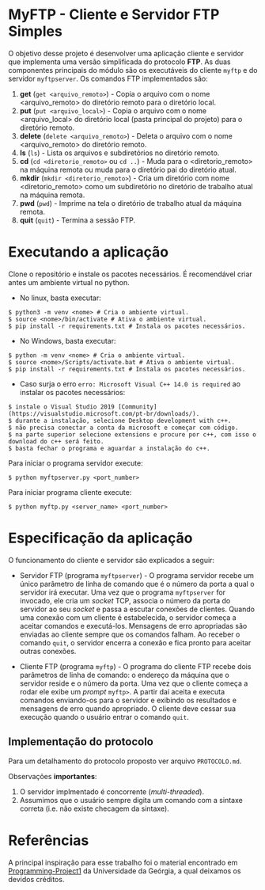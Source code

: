 # MyFTP - Cliente e Servidor FTP Simples

O objetivo desse projeto é desenvolver uma aplicação cliente e servidor que implementa uma versão simplificada do protocolo __FTP__. As duas componentes principais do módulo são os executáveis do cliente `myftp` e do servidor `myftpserver`. Os comandos FTP implementados são:

1. __get__ (`get <arquivo_remoto>`) - Copia o arquivo com o nome <arquivo_remoto> do diretório remoto para o diretório local.
2. __put__ (`put <arquivo_local>`) - Copia o arquivo com o nome <arquivo_local> do diretório local (pasta principal do projeto) para o diretório remoto.
3. __delete__ (`delete <arquivo_remoto>`) - Deleta o arquivo com o nome <arquivo_remoto> do diretório remoto.
4. __ls__ (`ls`) - Lista os arquivos e subdiretórios no diretório remoto.
5. __cd__ (`cd <diretorio_remoto>` ou `cd ..`) - Muda para o <diretorio_remoto>
na máquina remota ou muda para o diretório pai do diretório atual.
6. __mkdir__ (`mkdir <diretorio_remoto>`) - Cria um diretório com nome <diretorio_remoto> como um subdiretório no diretório de trabalho atual na máquina remota.
7. __pwd__ (`pwd`) - Imprime na tela o diretório de trabalho atual da máquina remota.
8. __quit__ (`quit`) - Termina a sessão FTP.

# Executando a aplicação

Clone o repositório e instale os pacotes necessários. É recomendável criar antes um ambiente virtual no python. 

* No linux, basta executar:

```console
$ python3 -m venv <nome> # Cria o ambiente virtual.
$ source <nome>/bin/activate # Ativa o ambiente virtual.
$ pip install -r requirements.txt # Instala os pacotes necessários.
```

* No Windows, basta executar:

```console
$ python -m venv <nome> # Cria o ambiente virtual.
$ source <nome>/Scripts/activate.bat # Ativa o ambiente virtual.
$ pip install -r requirements.txt # Instala os pacotes necessários.
```

* Caso surja o erro `erro: Microsoft Visual C++ 14.0 is required` ao instalar os pacotes necessários:
```console
$ instale o Visual Studio 2019 [Community](https://visualstudio.microsoft.com/pt-br/downloads/).
$ durante a instalação, selecione Desktop development with c++.
$ não precisa conectar a conta da microsoft e começar com código.
$ na parte superior selecione extensions e procure por c++, com isso o download do c++ será feito.
$ basta fechar o programa e aguardar a instalação do c++.
```

Para iniciar o programa servidor execute:

```console
$ python myftpserver.py <port_number>
```

Para iniciar programa cliente execute:

```console
$ python myftp.py <server_name> <port_number>
```

# Especificação da aplicação

O funcionamento do cliente e servidor são explicados a seguir:

* Servidor FTP (programa `myftpserver`) - O programa servidor recebe um único parâmetro de linha de comando que é o número da porta a qual o servidor irá executar. Uma vez que o programa `myftpserver` for invocado, ele cria um _socket_ TCP, associa o número da porta do servidor ao seu _socket_ e passa a escutar conexões de clientes. Quando uma conexão com um cliente é estabelecida, o servidor começa a aceitar comandos e executá-los. Mensagens de erro apropriadas são enviadas ao cliente sempre que os comandos falham. Ao receber o comando `quit`, o servidor encerra a conexão e fica pronto para aceitar outras conexões.

* Cliente FTP (programa `myftp`) - O programa do cliente FTP recebe dois parâmetros de linha de comando: o endereço da máquina que o servidor reside e o número da porta. Uma vez que o cliente começa a rodar ele exibe um _prompt_ `myftp>`. A partir daí aceita e executa comandos enviando-os para o servidor e exibindo os resultados e mensagens de erro quando apropriado. O cliente deve cessar sua execução quando o usuário entrar o comando `quit`.

## Implementação do protocolo

Para um detalhamento do protocolo proposto ver arquivo `PROTOCOLO.md`.

Observações **importantes**:

1. O servidor implmentado é concorrente (_multi-threaded_).
2. Assumimos que o usuário sempre digita um comando com a sintaxe correta (i.e. não existe checagem da sintaxe).

# Referências

A principal inspiração para esse trabalho foi o material encontrado em [Programming-Project1](http://cobweb.cs.uga.edu/~laks/DCS-2021-Sp/pp1/Programming-Project1.pdf) da Universidade da Geórgia, a qual deixamos os devidos créditos.